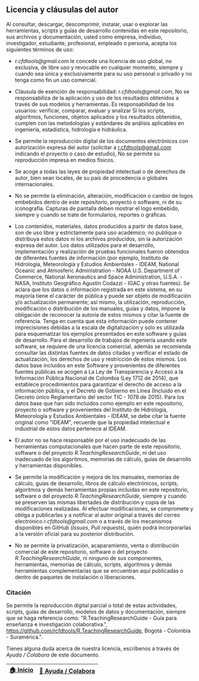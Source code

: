 ## Licencia y cláusulas del autor

Al consultar, descargar, descomprimir, instalar, usar o explorar las herramientas, scripts y guías de desarrollo contenidas en este repositorio, sus archivos y documentación, usted como empresa, individuo, investigador, estudiante, profesional, empleado o persona, acepta los siguientes términos de uso:

* _r.cfdtools@gmail.com_ le concede una licencia de uso global, no exclusiva, de libre uso y revocable en cualquier momento, siempre y cuando sea única y exclusivamente para su uso personal o privado y no tenga como fin un uso comercial.

* Cláusula de exención de responsabilidad: _r.cfdtools@gmail.com_, No se responsabiliza de la aplicación y uso de los resultados obtenidos a través de sus modelos y herramientas. Es responsabilidad de los usuarios: verificar, comparar, evaluar y analizar Sí los scripts, algoritmos, funciones, objetos aplicados y los resultados obtenidos, cumplen con las metodologías y estándares de análisis aplicables en ingeniería, estadística, hidrología e hidráulica.

* Se permite la reproducción digital de los documentos electrónicos con autorización expresa del autor (solicitar a r.cfdtools@gmail.com indicando el proyecto o caso de estudio), No se permite su reproducción impresa en medios físicos.

* Se acoge a todas las leyes de propiedad intelectual o de derechos de autor, bien sean locales, de su país de procedencia o globales internacionales. 

* No se permite la eliminación, alteración, modificación o cambio de logos embebidos dentro de este repositorio, proyecto o software, ni de su iconografía. Capturas de pantalla deben mostrar el logo embebido, siempre y cuando se trate de formularios, reportes o gráficas.

* Los contenidos, materiales, datos producidos a partir de datos base, son de uso libre y estrictamente para uso académico; no publique o distribuya estos datos ni los archivos producidos, sin la autorización expresa del autor. Los datos utilizados para el desarrollo, implementación y realización de pruebas funcionales fueron obtenidos de diferentes fuentes de información (por ejemplo, Instituto de Hidrología, Meteorología y Estudios Ambientales - IDEAM, National Oceanic and Atmosferic Administration - NOAA U.S. Department of Commerce, National Aeronautics and Space Administration, U.S.A. - NASA, Instituto Geográfico Agustín Codazzi - IGAC y otras fuentes). Se aclara que los datos o información registrada en este sistema, en su mayoría tiene el carácter de pública y puede ser objeto de modificación y/o actualización permanente; así mismo, la utilización, reproducción, modificación o distribución de los manuales, guías y datos, impone la obligación de reconocer la autoría de estos mismos y citar la fuente de referencia. Tenga en cuenta que esta información puede contener imprecisiones debidas a la escala de digitalización y solo es utilizada para esquematizar los ejemplos presentados en este software y guías de desarrollo. Para el desarrollo de trabajos de ingeniería usando este software, se requiere de una licencia comercial, además se recomienda consultar las distintas fuentes de datos citadas y verificar el estado de actualización, los derechos de uso y restricción de estos mismos. Los datos base incluidos en este Software y provenientes de diferentes fuentes públicas se acogen a La Ley de Transparencia y Acceso a la Información Pública Nacional de Colombia (Ley 1712 de 2014), que establece procedimientos para garantizar el derecho de acceso a la información pública, y el Decreto de Gobierno en Línea (Incluido en el Decreto único Reglamentario del sector TIC - 1078 de 2015). Para los datos base que han sido incluidos como ejemplo en este repositorio, proyecto o software y provenientes del Instituto de Hidrología, Meteorología y Estudios Ambientales - IDEAM, se debe citar la fuente original como "IDEAM", recuerde que la propiedad intelectual e industrial de estos datos pertenece al IDEAM. 

* El autor no se hace responsable por el uso inadecuado de las herramientas computacionales que hacen parte de este repositorio, software o del proyecto _R.TeachingResearchGuide_, ni del uso inadecuado de los algoritmos, memorias de cálculo, guías de desarrollo y herramientas disponibles.

* Se permite la modificación y mejora de los manuales, memorias de cálculo, guías de desarrollo, libros de cálculo electrónicos, scripts, algoritmos y demás herramientas propias incluidas en este repositorio, software o del proyecto _R.TeachingResearchGuide_, siempre y cuando se preserven las mismas libertades de distribución y copia de las modificaciones realizadas. Al efectuar modificaciones, se compromete y obliga a publicarlas y a notificar al autor original a través del correo electrónico _r.cfdtools@gmail.com_ o a través de los mecanismos disponibles en GitHub (_Issues_, _Pull requests_), quién podrá incorporarlas a la versión oficial para su posterior distribución.

* No se permite la privatización, acaparamiento, venta o distribución comercial de este repositorio, software o del proyecto _R.TeachingResearchGuide_, ni ninguno de sus componentes, herramientas, memorias de cálculo, scripts, algoritmos y demás herramientas complementarias que se encuentran aquí publicadas o dentro de paquetes de instalación o liberaciones.


### Citación

Se permite la reproducción digital parcial o total de estas actividades, scripts, guías de desarrollo, modelos de datos y documentación, siempre que se haga referencia como: "R.TeachingResearchGuide - Guía para enseñanza e investigación colaborativa.", https://github.com/rcfdtools/R.TeachingResearchGuide, Bogotá - Colombia - Suramérica.".


Tienes alguna duda acerca de nuestra licencia, escríbenos a través de _Ayuda / Colabora_ de este documento.

| [:house: Inicio](Readme.md) | [:beginner: Ayuda / Colabora](https://github.com/rcfdtools/R.TeachingResearchGuide/discussions/10) |
|-----------------------------|----------------------------------------------------------------------------------------------------|